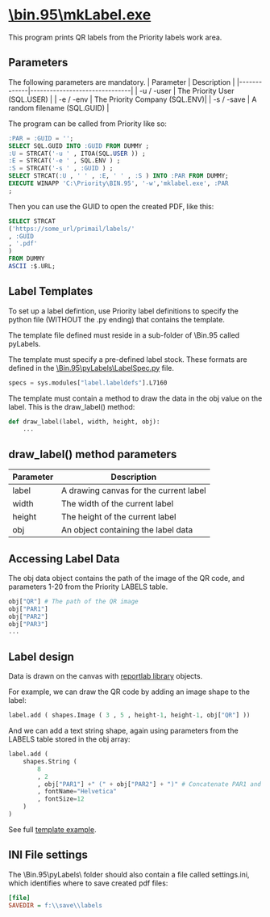 # [\\bin.95\\mkLabel.exe](./mkLabel.py "\\bin.95\\mkLabel.exe")
This program prints QR labels from the Priority labels work area.

## Parameters
The following parameters are mandatory.
| Parameter   | Description                   |
|-------------|-------------------------------|
| -u / -user  | The Priority User (SQL.USER)  |
| -e / -env   | The Priority Company (SQL.ENV)|
| -s / -save  | A random filename (SQL.GUID)  |

The program can be called from Priority like so:
```sql
:PAR = :GUID = '';
SELECT SQL.GUID INTO :GUID FROM DUMMY ;
:U = STRCAT('-u ' , ITOA(SQL.USER )) ;
:E = STRCAT('-e ' , SQL.ENV ) ;
:S = STRCAT('-s ' , :GUID ) ;
SELECT STRCAT(:U , ' ' , :E, ' ' , :S ) INTO :PAR FROM DUMMY;
EXECUTE WINAPP 'C:\Priority\BIN.95', '-w','mklabel.exe', :PAR
;

```

Then you can use the GUID to open the created PDF, like this:
```sql
SELECT STRCAT
('https://some_url/primail/labels/'
, :GUID
, '.pdf'
)
FROM DUMMY
ASCII :$.URL;

```
## Label Templates
To set up a label defintion, use Priority label definitions to specify the python file (WITHOUT the .py ending) that contains the template.

The template file defined must reside in a sub-folder of \\Bin.95 called pyLabels.

The template must specify a pre-defined label stock. These formats are defined in the [\\Bin.95\\pyLabels\\LabelSpec.py](./pylabels/LabelSpec.py "\\Bin.95\\pyLabels\\LabelSpec.py") file.
```python
specs = sys.modules["label.labeldefs"].L7160 

```

The template must contain a method to draw the data in the obj value on the label. This is the draw_label() method:
```python
def draw_label(label, width, height, obj): 
    ...

```
## draw_label() method parameters
| Parameter   | Description                   |
|-------------|-------------------------------|
| label   | A drawing canvas for the current label |
| width   | The width of the current label |
| height  | The height of the current label   |
| obj     | An object containing the label data|

## Accessing Label Data
The obj data object contains the path of the image of the QR code, and parameters 1-20 from the Priority LABELS table.
```python
obj["QR"] # The path of the QR image
obj["PAR1"]
obj["PAR2"]
obj["PAR3"]
...

```
## Label design
Data is drawn on the canvas with [reportlab library](https://docs.reportlab.com/reportlab/userguide/ch11_graphics/ "reportlab library") objects.

For example, we can draw the QR code by adding an image shape to the label:
```python
label.add ( shapes.Image ( 3 , 5 , height-1, height-1, obj["QR"] ))

```
And we can add a text string shape, again using parameters from the LABELS table stored in the obj array:
```python
label.add ( 
    shapes.String ( 
        8
        , 2
        , obj["PAR1"] +" (" + obj["PAR2"] + ")" # Concatenate PAR1 and PAR2
        , fontName="Helvetica"
        , fontSize=12 
    )
)

```

See full [template example](./pylabels/paycard.py "template example").

## INI File settings
The \\Bin.95\\pyLabels\\ folder should also contain a file called settings.ini, which identifies where to save created pdf files:
```ini
[file]
SAVEDIR = f:\\save\\labels

```